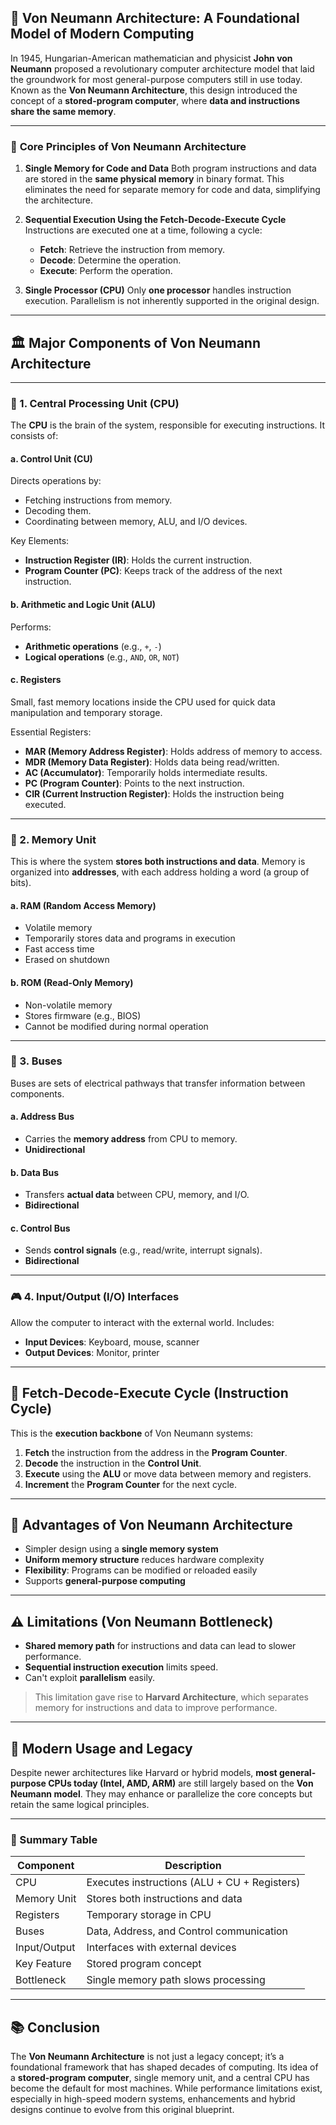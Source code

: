 

## 🧠 **Von Neumann Architecture: A Foundational Model of Modern Computing**

In 1945, Hungarian-American mathematician and physicist **John von Neumann** proposed a revolutionary computer architecture model that laid the groundwork for most general-purpose computers still in use today. Known as the **Von Neumann Architecture**, this design introduced the concept of a **stored-program computer**, where **data and instructions share the same memory**.

---

### 📌 **Core Principles of Von Neumann Architecture**

1. **Single Memory for Code and Data**
   Both program instructions and data are stored in the **same physical memory** in binary format. This eliminates the need for separate memory for code and data, simplifying the architecture.

2. **Sequential Execution Using the Fetch-Decode-Execute Cycle**
   Instructions are executed one at a time, following a cycle:

   * **Fetch**: Retrieve the instruction from memory.
   * **Decode**: Determine the operation.
   * **Execute**: Perform the operation.

3. **Single Processor (CPU)**
   Only **one processor** handles instruction execution. Parallelism is not inherently supported in the original design.

---

## 🏛️ **Major Components of Von Neumann Architecture**

---

### 🔧 1. **Central Processing Unit (CPU)**

The **CPU** is the brain of the system, responsible for executing instructions. It consists of:

#### a. **Control Unit (CU)**

Directs operations by:

* Fetching instructions from memory.
* Decoding them.
* Coordinating between memory, ALU, and I/O devices.

Key Elements:

* **Instruction Register (IR)**: Holds the current instruction.
* **Program Counter (PC)**: Keeps track of the address of the next instruction.

#### b. **Arithmetic and Logic Unit (ALU)**

Performs:

* **Arithmetic operations** (e.g., `+`, `-`)
* **Logical operations** (e.g., `AND`, `OR`, `NOT`)

#### c. **Registers**

Small, fast memory locations inside the CPU used for quick data manipulation and temporary storage.

Essential Registers:

* **MAR (Memory Address Register)**: Holds address of memory to access.
* **MDR (Memory Data Register)**: Holds data being read/written.
* **AC (Accumulator)**: Temporarily holds intermediate results.
* **PC (Program Counter)**: Points to the next instruction.
* **CIR (Current Instruction Register)**: Holds the instruction being executed.

---

### 🧠 2. **Memory Unit**

This is where the system **stores both instructions and data**. Memory is organized into **addresses**, with each address holding a word (a group of bits).

#### a. **RAM (Random Access Memory)**

* Volatile memory
* Temporarily stores data and programs in execution
* Fast access time
* Erased on shutdown

#### b. **ROM (Read-Only Memory)**

* Non-volatile memory
* Stores firmware (e.g., BIOS)
* Cannot be modified during normal operation

---

### 🔌 3. **Buses**

Buses are sets of electrical pathways that transfer information between components.

#### a. **Address Bus**

* Carries the **memory address** from CPU to memory.
* **Unidirectional**

#### b. **Data Bus**

* Transfers **actual data** between CPU, memory, and I/O.
* **Bidirectional**

#### c. **Control Bus**

* Sends **control signals** (e.g., read/write, interrupt signals).
* **Bidirectional**

---

### 🎮 4. **Input/Output (I/O) Interfaces**

Allow the computer to interact with the external world. Includes:

* **Input Devices**: Keyboard, mouse, scanner
* **Output Devices**: Monitor, printer

---

## 🔄 **Fetch-Decode-Execute Cycle (Instruction Cycle)**

This is the **execution backbone** of Von Neumann systems:

1. **Fetch** the instruction from the address in the **Program Counter**.
2. **Decode** the instruction in the **Control Unit**.
3. **Execute** using the **ALU** or move data between memory and registers.
4. **Increment** the **Program Counter** for the next cycle.

---

## 🧩 **Advantages of Von Neumann Architecture**

* Simpler design using a **single memory system**
* **Uniform memory structure** reduces hardware complexity
* **Flexibility**: Programs can be modified or reloaded easily
* Supports **general-purpose computing**

---

## ⚠️ **Limitations (Von Neumann Bottleneck)**

* **Shared memory path** for instructions and data can lead to slower performance.
* **Sequential instruction execution** limits speed.
* Can't exploit **parallelism** easily.

> This limitation gave rise to **Harvard Architecture**, which separates memory for instructions and data to improve performance.

---

## 🧪 **Modern Usage and Legacy**

Despite newer architectures like Harvard or hybrid models, **most general-purpose CPUs today (Intel, AMD, ARM)** are still largely based on the **Von Neumann model**. They may enhance or parallelize the core concepts but retain the same logical principles.

---

### 📝 Summary Table

| Component    | Description                                  |
| ------------ | -------------------------------------------- |
| CPU          | Executes instructions (ALU + CU + Registers) |
| Memory Unit  | Stores both instructions and data            |
| Registers    | Temporary storage in CPU                     |
| Buses        | Data, Address, and Control communication     |
| Input/Output | Interfaces with external devices             |
| Key Feature  | Stored program concept                       |
| Bottleneck   | Single memory path slows processing          |

---

## 📚 Conclusion

The **Von Neumann Architecture** is not just a legacy concept; it’s a foundational framework that has shaped decades of computing. Its idea of a **stored-program computer**, single memory unit, and a central CPU has become the default for most machines. While performance limitations exist, especially in high-speed modern systems, enhancements and hybrid designs continue to evolve from this original blueprint.

